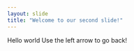 ```yaml
---
layout: slide 
title: "Welcome to our second slide!"
---
```

Hello world
Use the left arrow to go back!
